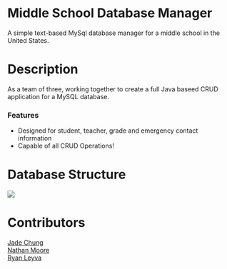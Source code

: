 # Middle School Database Manager
A simple text-based MySql database manager for a middle school in the United States.

# Description
As a team of three, working together to create a full Java baseed CRUD application for a MySQL database.

### Features

- Designed for student, teacher, grade and emergency contact information
- Capable of all CRUD Operations!

# Database Structure
![](https://i.ibb.co/0GCg9MR/Screen-Shot-2021-08-28-at-6-41-50-AM.png)

# Contributors
[Jade Chung](https://github.com/JadeChung)<br/>
[Nathan Moore](https://github.com/nmoore1210)<br/>
[Ryan Leyva](https://github.com/RyanLeyva37)<br/>

